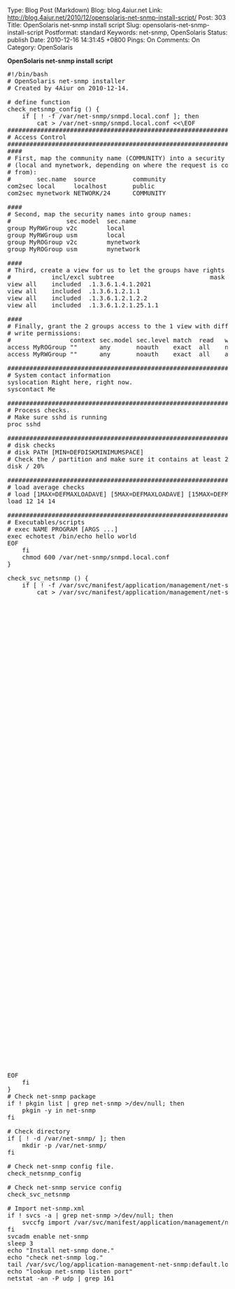 Type: Blog Post (Markdown)
Blog: blog.4aiur.net
Link: http://blog.4aiur.net/2010/12/opensolaris-net-snmp-install-script/
Post: 303
Title: OpenSolaris net-snmp install script
Slug: opensolaris-net-snmp-install-script
Postformat: standard
Keywords: net-snmp, OpenSolaris
Status: publish
Date: 2010-12-16 14:31:45 +0800
Pings: On
Comments: On
Category: OpenSolaris

**OpenSolaris net-snmp install script**

<pre lang="bash">#!/bin/bash
# OpenSolaris net-snmp installer
# Created by 4Aiur on 2010-12-14.

# define function
check_netsnmp_config () {
    if [ ! -f /var/net-snmp/snmpd.local.conf ]; then
        cat > /var/net-snmp/snmpd.local.conf <<\EOF
###############################################################################
# Access Control
###############################################################################
####
# First, map the community name (COMMUNITY) into a security name
# (local and mynetwork, depending on where the request is coming
# from):
#       sec.name  source          community
com2sec local     localhost       public
com2sec mynetwork NETWORK/24      COMMUNITY

####
# Second, map the security names into group names:
#               sec.model  sec.name
group MyRWGroup v2c        local
group MyRWGroup usm        local
group MyROGroup v2c        mynetwork
group MyROGroup usm        mynetwork

####
# Third, create a view for us to let the groups have rights to:
#           incl/excl subtree                          mask
view all    included  .1.3.6.1.4.1.2021
view all    included  .1.3.6.1.2.1.1
view all    included  .1.3.6.1.2.1.2.2
view all    included  .1.3.6.1.2.1.25.1.1               

####
# Finally, grant the 2 groups access to the 1 view with different
# write permissions:
#                context sec.model sec.level match  read   write  notif
access MyROGroup ""      any       noauth    exact  all    none   none
access MyRWGroup ""      any       noauth    exact  all    all    none

###############################################################################
# System contact information
syslocation Right here, right now.
syscontact Me <me@somewhere.org>

###############################################################################
# Process checks.
# Make sure sshd is running
proc sshd

###############################################################################
# disk checks
# disk PATH [MIN=DEFDISKMINIMUMSPACE]
# Check the / partition and make sure it contains at least 20 percent.
disk / 20%

###############################################################################
# load average checks
# load [1MAX=DEFMAXLOADAVE] [5MAX=DEFMAXLOADAVE] [15MAX=DEFMAXLOADAVE]
load 12 14 14

###############################################################################
# Executables/scripts
# exec NAME PROGRAM [ARGS ...]
exec echotest /bin/echo hello world
EOF
    fi
    chmod 600 /var/net-snmp/snmpd.local.conf
}

check_svc_netsnmp () {
    if [ ! -f /var/svc/manifest/application/management/net-snmp.xml ]; then
        cat > /var/svc/manifest/application/management/net-snmp.xml <<\EOF
<?xml version="1.0"?>
<!DOCTYPE service_bundle SYSTEM "/usr/share/lib/xml/dtd/service_bundle.dtd.1">
<!--
    CDDL HEADER START
   
    The contents of this file are subject to the terms of the
    Common Development and Distribution License (the "License").
    You may not use this file except in compliance with the License.
   
    You can obtain a copy of the license at usr/src/OPENSOLARIS.LICENSE
    or http://www.opensolaris.org/os/licensing.
    See the License for the specific language governing permissions
    and limitations under the License.
   
    When distributing Covered Code, include this CDDL HEADER in each
    file and include the License file at usr/src/OPENSOLARIS.LICENSE.
    If applicable, add the following below this CDDL HEADER, with the
    fields enclosed by brackets "[]" replaced with your own identifying
    information: Portions Copyright [yyyy] [name of copyright owner]
   
    CDDL HEADER END
   
    Copyright 2009 Sun Microsystems, Inc.  All rights reserved.
    Use is subject to license terms.

    ident    "@(#)net-snmp.xml    1.1    09/07/06 SMI"

    NOTE:  This service description is not editable; its contents
    may be overwritten by package or patch operations, including
    operating system upgrade.  Make customizations in a different
    file.

    Service manifest for the net-snmp daemon
-->

<service_bundle type='manifest' name='SUNWnet-snmp-core:net-snmp'>

<service
    name='application/management/net-snmp'
    type='service'
    version='1'>

    <create_default_instance enabled='false' />

    <single_instance />

    <dependency
        name='milestone'
        grouping='require_all'
        restart_on='none'
        type='service'> 
        <service_fmri value='svc:/milestone/sysconfig' />
    </dependency>

    <!-- Need / & /usr filesystems mounted, /var mounted read/write -->
    <dependency
        name='fs-local'
        type='service'
        grouping='require_all'
        restart_on='none'>
            <service_fmri value='svc:/system/filesystem/local' />
    </dependency>

    <dependency
        name='name-services'
        grouping='optional_all'
        restart_on='none'
        type='service'>
        <service_fmri value='svc:/milestone/name-services' />
    </dependency>

    <dependency
        name='system-log'
        grouping='optional_all'
        restart_on='none'
        type='service'>
        <service_fmri value='svc:/system/system-log' />
    </dependency>

    <dependency
        name='rstat'
        grouping='optional_all'
        restart_on='none'
        type='service'>
        <service_fmri value='svc:/network/rpc/rstat' />
    </dependency>

    <dependency name='cryptosvc'
        grouping='require_all'
        restart_on='restart'
        type='service'>
            <service_fmri value='svc:/system/cryptosvc' />
    </dependency>

    <dependency
        name='network'
        grouping='require_all'
        restart_on='restart'
        type='service'>
            <service_fmri value='svc:/milestone/network' />
    </dependency>

    <dependency
        name='config-file'
        grouping='require_all'
        restart_on='refresh'
        type='path'>
            <service_fmri 
               value='file://localhost/var/net-snmp/snmpd.local.conf' />
    </dependency>

    <exec_method
            type='method'
        name='start'
        exec='/lib/svc/method/svc-net-snmp'
        timeout_seconds='60'>
    </exec_method>

    <exec_method
       type='method'
       name='stop'
       exec=':kill'
       timeout_seconds='60'>
    </exec_method>

    <exec_method
       type='method'
       name='refresh'
       exec=':kill -HUP'
       timeout_seconds='60'>
    </exec_method>

    <property_group name='general' type='framework'>
        <!-- to start/stop net-snmp -->
        <propval name='action_authorization' type='astring'
            value='solaris.smf.manage.net-snmp' />
        <propval name='value_authorization' type='astring'
            value='solaris.smf.manage.net-snmp' />
        <propval name='arch_type' type='integer' value='0' />
    </property_group>
    
    <stability value='Unstable' />

    <template>
        <common_name>
            <loctext xml:lang='C'>
            net-snmp SNMP daemon
            </loctext>
        </common_name>

        <documentation>
            <manpage title='snmpd' section='8' 
                manpath='/usr/share/man/' />
        </documentation>

    </template>

</service>

</service_bundle>
EOF
    fi
}
# Check net-snmp package
if ! pkgin list | grep net-snmp >/dev/null; then
    pkgin -y in net-snmp
fi

# Check directory
if [ ! -d /var/net-snmp/ ]; then
    mkdir -p /var/net-snmp/
fi

# Check net-snmp config file.
check_netsnmp_config

# Check net-snmp service config
check_svc_netsnmp

# Import net-snmp.xml
if ! svcs -a | grep net-snmp >/dev/null; then
    svccfg import /var/svc/manifest/application/management/net-snmp.xml
fi
svcadm enable net-snmp
sleep 3
echo "Install net-snmp done."
echo "check net-snmp log."
tail /var/svc/log/application-management-net-snmp:default.log
echo "lookup net-snmp listen port"
netstat -an -P udp | grep 161
</pre>
